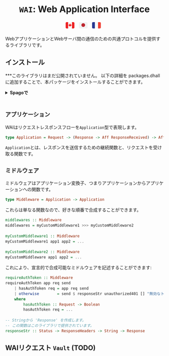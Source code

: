 <div align="center">
  <h1>
    <code>WAI</code>: Web Application Interface
  </h1>
</div>

<p align="center">
  <a href="https://github.com/Woody88/purescript-wai/blob/master/README.md"
    ><img
      height="30"
      src="https://raw.githubusercontent.com/Woody88/purescript-wai/master/docs/media/flag-ca.png"
      alt="English" /></a>
  &nbsp;
  <a
    href="https://github.com/Woody88/purescript-wai/blob/master/docs/ja-JP/README.md"
    ><img
      height="30"
      src="https://raw.githubusercontent.com/Woody88/purescript-wai/master/docs/media/flag-ja.png"
      alt="日本語" /></a>
  &nbsp;
  <a
    href="https://github.com/Woody88/purescript-wai/blob/master/docs/fr-FR/README.md"
    ><img
      height="30"
      src="https://raw.githubusercontent.com/Woody88/purescript-wai/master/docs/media/flag-fr.png"
      alt="Français" /></a>
  &nbsp;
</p>

WebアプリケーションとWebサーバ間の通信のための共通プロトコルを提供するライブラリです。

## インストール

***このライブラリはまだ公開されていません。 
以下の詳細を packages.dhall に追加することで、本パッケージをインストールすることができます。
<details>  
  <summary><strong>Spagoで</strong></summary>

```dhall
let additions =
  { wai =
      { dependencies = [ "aff", "effect", "http-types", "node-net", "vault" ]
      , repo =
          "https://github.com/Woody88/purescript-wai.git"
      , version =
          "master"
      }
  , http-types =
      { dependencies = [ "tuples", "unicode", "generics-rep" ]
      , repo =
          "https://github.com/Woody88/purescript-http-types.git"
      , version =
          "master"
      }
    , vault =
        { dependencies =   [ "console", "effect" , "functions" , "maybe" , "prelude" , "psci-support" , "refs" ]
        , repo = "https://github.com/Woody88/purescript-vault.git"
        , version = "master"
        }
  }
```

```console
user@user:~$ spago install wai
```
</details>

</br>

## `アプリケーション`
WAIはリクエストレスポンスフローを`Application`型で表現します。

```purescript
type Application = Request -> (Response -> Aff ResponseReceived) -> Aff ResponseReceived
```
`Application`とは、レスポンスを送信するための継続関数と、リクエストを受け取る関数です。

## `ミドルウェア`

ミドルウェアはアプリケーション変換子、つまりアプリケーションからアプリケーションへの関数です。

```purescript
type Middleware = Application -> Application
```

これらは単なる関数なので、好きな順番で合成することができます。

```purescript
middlewares :: Middleware 
middlewares = myCustomMiddleware1 >>> myCustomMiddleware2

myCustomMiddleware1 :: Middleware 
myCustomMiddleware1 app1 app2 = ...

myCustomMiddleware2 :: Middleware 
myCustomMiddleware app1 app2 = ...
```

これにより、宣言的で合成可能なミドルウェアを記述することができます:

```purescript
requireAuthToken :: Middleware 
requireAuthToken app req send 
    | hasAuthToken req = app req send 
    | otherwise        = send $ responseStr unauthorized401 [] "無効なトークン！"
    where 
        hasAuthToken :: Request -> Boolean
        hasAuthToken req = ...

-- Stringから 'Response' を作成します。
-- この関数はこのライブラリで提供されています。
responseStr :: Status -> ResponseHeaders -> String -> Response
```

## WAIリクエスト `Vault` (TODO)